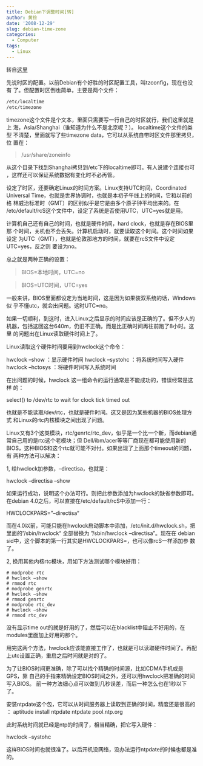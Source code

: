 ```yaml
---
title: Debian下调整时间[转]
author: 黄俭
date: '2008-12-29'
slug: debian-time-zone
categories:
  - Computer
tags:
  - Linux
---
```

转自[这里](http://hi.baidu.com/somelog/blog/item/f688e1a861bf64b4ca130c2b.html)

先说时区的配置。以前Debian有个好胜的时区配置工具，叫tzconfig，现在也没有
了。但配置时区倒也简单，主要是两个文件：

```bash
/etc/localtime
/etc/timezone
```

timezone这个文件是个文本，里面只需要写一行自己的时区就行，我们这里就是上
海，Asia/Shanghai（谁知道为什么不是北京呢？）。 localtime这个文件的类型
不清楚，里面就写了些timezone data，它可以从系统自带时区文件那里拷贝，位
置在：

>/usr/share/zoneinfo

从这个目录下找到Shanghai拷贝到/etc下的localtime即可。有人说建个连接也可
，这样还可以保证系统数据有变化时不必再管。

设定了时区，还要确定Linux的时间方案。Linux支持UTC时间，Coordinated
Universal Time，也就是世界协调时，也就是本初子午线上的时间，它和以前的格
林威治标准时（GMT）的区别似乎是它是由多个原子钟平均出来的。在
/etc/default/rcS这个文件中，设定了系统是否使用UTC，UTC=yes就是用。

计算机自己还有自己的时间，也就是硬件时间，hard clock，也就是存在BIOS里那
个时间，关机也不会丢失。计算机启动时，就要读取这个时间。这个时间如果设定
为UTC（GMT），也就是伦敦那地方的时间，就要在rcS文件中设定UTC=yes，反之则
要设为no。

总之就是两种正确的设置：

>BIOS=本地时间，UTC=no

>BIOS=UTC时间，UTC=yes

一般来讲，BIOS里面都设定为当地时间，这是因为如果装双系统的话，Windows似
乎不懂utc，就会出问题。这时UTC=no。

如果一切顺利，到这时，进入Linux之后显示的时间应该是正确的了。但不少人的
机器，包括这回这台640m，仍旧不正确，而是比正确时间再往前跑了8小时。这里
的问题出在Linux读取硬件时间上了。

Linux读取这个硬件时间要用到hwclock这个命令：

hwclock –show ：显示硬件时间
hwclock –systohc ：将系统时间写入硬件
hwclock –hctosys ：将硬件时间写入系统时间

在出问题的时候，hwclock 这一组命令的运行通常是不能成功的，错误经常是这样
的：

select() to /dev/rtc to wait for clock tick timed out

也就是不能读取/dev/rtc，也就是硬件时间。这又是因为某些机器的BIOS处理方式
和Linux的rtc内核模块之间出现了问题。

Linux又有3个这类模块，rtc/genrtc/rtc_dev，似乎是一个比一个新，而debian通
常自己用的是rtc这个老模块；但 Dell/ibm/acer等等厂商现在都可能使用新的
BIOS，这种BIOS和这个rtc就可能不对付。如果出现了上面那个timeout的问题，有
两种方法可以解决：

1, 给hwclock加参数，–directisa，也就是：

hwclock –directisa –show

如果运行成功，说明这个办法可行。则把此参数添加为hwclock的缺省参数即可。
在debian 4.0之后，可以直接在/etc/default/rcS中添加一行：

HWCLOCKPARS=”–directisa“

而在4.0以前，可能只能在hwclock启动脚本中添加，/etc/init.d/hwclock.sh，把
里面的”/sbin/hwclock“ 全部替换为 ”/sbin/hwclock –directisa”。现在在
debian sid中，这个脚本的第一行其实是HWCLOCKPARS=，也可以像rcS一样添加参
数了。

2, 换用其他内核rtc模块，用如下方法测试哪个模块好用：

```shell
# modprobe rtc
# hwclock –show
# rmmod rtc
# modprobe genrtc
# hwclock –show
# rmmod genrtc
# modprobe rtc_dev
# hwclock –show
# rmmod rtc_dev
```

没有显示time out的就是好用的了，然后可以在blacklist中阻止不好用的，在
modules里面加上好用的那个。

用完这两个方法，hwclock应该能直接工作了，也就是可以读取硬件时间了。再配
上utc设置正确，重启之后时间就是对的了。

为了让BIOS时间更准确，除了可以找个精确的时间源，比如CDMA手机或是GPS，靠
自己的手指来精确设定BIOS时间之外，还可以用hwclock把准确的时间写入BIOS。
前一种方法细心点可以做到几秒误差，而后一种怎么也在1秒以下了。

安装ntpdate这个包，它可以从时间服务器上读取到正确的时间，精度还是很高的
：
aptitude install ntpdate
ntpdate pool.ntp.org

此时系统时间就已经是ntp的时间了，相当精确，把它写入硬件：

hwclock –systohc

这样BIOS时间也就很准了。以后开机没网络，没办法运行ntpdate的时候也都是准
的。